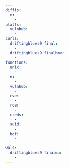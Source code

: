 ```yaml
---
diffis:
  e:
    -
platfs:
  vulnhub:
    -
curls:
  driftingblues9 final:
    -
  driftingblues9 finalhmv:
    -
functions:
  unix:
    -
  e:
    -
  vulnhub:
    -
  cve:
    -
  rce:
    -
  creds:
    -
  suid:
    -
  bof:
    -

wals:
  driftingblues9 finalwu:
    -
---
```

